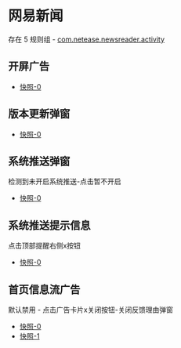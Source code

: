 # 网易新闻

存在 5 规则组 - [com.netease.newsreader.activity](/src/apps/com.netease.newsreader.activity.ts)

## 开屏广告

- [快照-0](https://i.gkd.li/import/import/12639864)

## 版本更新弹窗

- [快照-0](https://i.gkd.li/import/import/12639884)

## 系统推送弹窗

检测到未开启系统推送-点击暂不开启

- [快照-0](https://i.gkd.li/import/import/12639800)

## 系统推送提示信息

点击顶部提醒右侧x按钮

- [快照-0](https://i.gkd.li/import/import/12639869)

## 首页信息流广告

默认禁用 - 点击广告卡片x关闭按钮-关闭反馈理由弹窗

- [快照-0](https://i.gkd.li/import/import/12639752)
- [快照-1](https://i.gkd.li/import/import/12639751)
